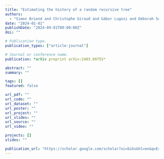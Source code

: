 ```yaml
---
title: "Estimating the history of a random recursive tree"
authors:
  - "Simon Briend and Christophe Giraud and Gábor Lugosi and Déborah Sulem"
date: "2024-01-01"
publishDate: "2024-09-01T00:00:00Z"
doi: ""

# Publication type.
publication_types: ["article-journal"]

# Journal or conference name.
publication: *arXiv preprint arXiv:2403.09755*

abstract: ""
summary: ""

tags: []
featured: false

url_pdf: ""
url_code: ""
url_dataset: ""
url_poster: ""
url_project: ""
url_slides: ""
url_source: ""
url_video: ""

projects: []
slides: ""

publication_url: "https://scholar.google.com/scholar?oi=bibs&hl=en&q=Estimating+the+history+of+a+random+recursive+tree"
---
```

